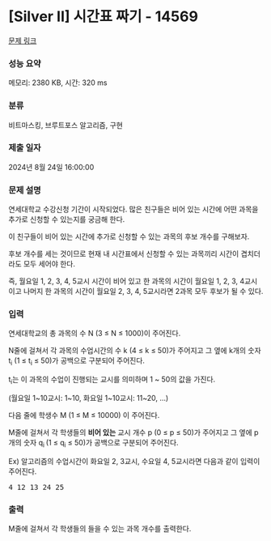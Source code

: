 # [Silver II] 시간표 짜기 - 14569 

[문제 링크](https://www.acmicpc.net/problem/14569) 

### 성능 요약

메모리: 2380 KB, 시간: 320 ms

### 분류

비트마스킹, 브루트포스 알고리즘, 구현

### 제출 일자

2024년 8월 24일 16:00:00

### 문제 설명

<p>연세대학교 수강신청 기간이 시작되었다. 많은 친구들은 비어 있는 시간에 어떤 과목을 추가로 신청할 수 있는지를 궁금해 한다.</p>

<p>이 친구들이 비어 있는 시간에 추가로 신청할 수 있는 과목의 후보 개수를 구해보자.</p>

<p>후보 개수를 세는 것이므로 현재 내 시간표에서 신청할 수 있는 과목끼리 시간이 겹치더라도 모두 세어야 한다.</p>

<p>즉, 월요일 1, 2, 3, 4, 5교시 시간이 비어 있고 한 과목의 시간이 월요일 1, 2, 3, 4교시이고 나머지 한 과목의 시간이 월요일 2, 3, 4, 5교시라면 2과목 모두 후보가 될 수 있다.</p>

### 입력 

 <p>연세대학교의 총 과목의 수 N (3 ≤ N ≤ 1000)이 주어진다.</p>

<p>N줄에 걸쳐서 각 과목의 수업시간의 수 k (4 ≤ k ≤ 50)가 주어지고 그 옆에 k개의 숫자 t<sub>i</sub> (1 ≤ t<sub>i</sub> ≤ 50)가 공백으로 구분되어 주어진다.</p>

<p>t<sub>i</sub>는 이 과목의 수업이 진행되는 교시를 의미하며 1 ~ 50의 값을 가진다.</p>

<p>(월요일 1~10교시: 1~10, 화요일 1~10교시: 11~20, …)</p>

<p>다음 줄에 학생수 M (1 ≤ M ≤ 10000) 이 주어진다.</p>

<p>M줄에 걸쳐서 각 학생들의 <strong>비어 있는</strong> 교시 개수 p (0 ≤ p ≤ 50)가 주어지고 그 옆에 p개의 숫자 q<sub>i </sub>(1 ≤ q<sub>i</sub> ≤ 50)가 공백으로 구분되어 주어진다.</p>

<p>Ex) 알고리즘의 수업시간이 화요일 2, 3교시, 수요일 4, 5교시라면 다음과 같이 입력이 주어진다.</p>

<pre>4 12 13 24 25</pre>

### 출력 

 <p>M줄에 걸쳐서 각 학생들의 들을 수 있는 과목 개수를 출력한다.</p>

